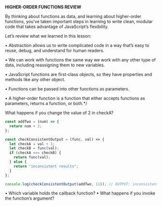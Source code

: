 **HIGHER-ORDER FUNCTIONS REVIEW**

By thinking about functions as data, and learning about higher-order functions, you’ve taken important steps in learning to write clean, modular code that takes advantage of JavaScript’s flexibility.

Let’s review what we learned in this lesson:

• Abstraction allows us to write complicated code in a way that’s easy to reuse, debug, and understand for human readers.

• We can work with functions the same way we work with any other type of data, including reassigning them to new variables.

• JavaScript functions are first-class objects, so they have properties and methods like any other object.

• Functions can be passed into other functions as parameters.

• A higher-order function is a function that either accepts functions as parameters, returns a function, or both.*/


What happens if you change the value of 2 in checkA?
```javascript
const addTwo = (num) => {
  return num + 2;
};

const checkConsistentOutput = (func, val) => {
  let checkA = val + 1;
  let checkB = func(val);
  if (checkA === checkB) {
    return func(val);
  } else {
    return "inconsistent results";
  }
};

console.log(checkConsistentOutput(addTwo, 11)); // OUTPUT: inconsistent results
```

• Which variable holds the callback function?
• What happens if you invoke the function’s argument?

